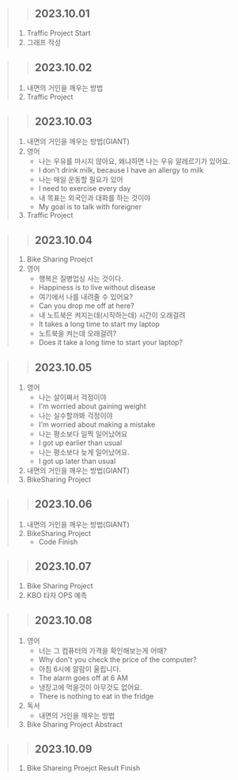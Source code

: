 > > ## 2023.10.01
> 1. Traffic Project Start
> 2. 그래프 작성

> > ## 2023.10.02
> 1. 내면의 거인을 깨우는 방법
> 2. Traffic Project

> > ## 2023.10.03
> 1. 내면의 거인을 깨우는 방법(GIANT)
> 2. 영어
>    - 나는 우유를 마시지 않아요, 왜냐하면 나는 우유 알레르기가 있어요.
>    - I don't drink milk, because I have an allergy to milk
>    - 나는 매일 운동할 필요가 있어
>    - I need to exercise every day
>    - 내 목표는 외국인과 대화를 하는 것이야
>    - My goal is to talk with foreigner
> 3. Traffic Project

> > ## 2023.10.04
> 1. Bike Sharing Proejct
> 2. 영어
>    - 행복은 질병업싱 사는 것이다.
>    - Happiness is to live without disease
>    - 여기에서 나를 내려줄 수 있어요?
>    - Can you drop me off at here?
>    - 내 노트북은 켜지는데(시작하는데) 시간이 오래걸려
>    - It takes a long time to start my laptop
>    - 노트북을 켜는데 오래걸려?
>    - Does it take a long time to start your laptop?

> > ## 2023.10.05
> 1. 영어
>    - 나는 살이쪄서 걱정이야
>    - I'm worried about gaining weight
>    - 나는 실수할까봐 걱정이야
>    - I'm worried about making a mistake
>    - 나는 평소보다 일찍 일어났어요
>    - I got up earlier than usual
>    - 나는 평소보다 늦게 일어났어요.
>    - I got up later than usual
> 2. 내면의 거인을 깨우는 방법(GIANT)
> 3. BikeSharing Project

> > ## 2023.10.06
> 1. 내면의 거인을 깨우는 방법(GIANT)
> 2. BikeSharing Project
>    - Code Finish

> > ## 2023.10.07
> 1. Bike Sharing Project
> 2. KBO 타자 OPS 예측

> > ## 2023.10.08
> 1. 영어
>    - 너는 그 컴퓨터의 가격을 확인해보는게 어때?
>    - Why don't you check the price of the computer?
>    - 아침 6시에 알람이 울립니다.
>    - The alarm goes off at 6 AM
>    - 냉장고에 먹을것이 아무것도 없어요.
>    - There is nothing to eat in the fridge
> 2. 독서
>    - 내면의 거인을 깨우는 방법
> 3. Bike Sharing Project Abstract

> > ## 2023.10.09
> 1. Bike Shareing Proejct Result Finish
